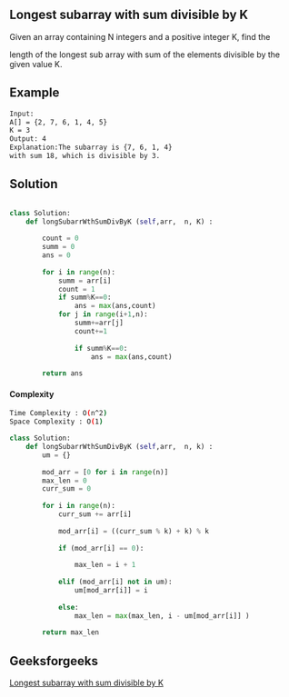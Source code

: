 ## Longest subarray with sum divisible by K
Given an array containing N integers and a positive integer K, find the 

length of the longest sub array with sum of the elements divisible by the given value K.

## Example 
```bash
Input:
A[] = {2, 7, 6, 1, 4, 5}
K = 3
Output: 4
Explanation:The subarray is {7, 6, 1, 4}
with sum 18, which is divisible by 3.

```


## Solution

```python

class Solution:
	def longSubarrWthSumDivByK (self,arr,  n, K) : 
	    
	    count = 0
	    summ = 0
	    ans = 0
	    
	    for i in range(n):
	        summ = arr[i]
	        count = 1
	        if summ%K==0:
	            ans = max(ans,count)
	        for j in range(i+1,n):
	            summ+=arr[j]
	            count+=1
	            
	            if summ%K==0:
	                ans = max(ans,count)
	                
	    return ans
```
#### Complexity
```bash
Time Complexity : O(n^2)
Space Complexity : O(1)

```
```python
class Solution:
	def longSubarrWthSumDivByK (self,arr,  n, k) : 
	    um = {}
 
        mod_arr = [0 for i in range(n)]
        max_len = 0
        curr_sum = 0
     
        for i in range(n):
            curr_sum += arr[i]
     
            mod_arr[i] = ((curr_sum % k) + k) % k
     
            if (mod_arr[i] == 0):
     
                max_len = i + 1
     
            elif (mod_arr[i] not in um):
                um[mod_arr[i]] = i
     
            else:
                max_len = max(max_len, i - um[mod_arr[i]] ) 
                
        return max_len
```

## Geeksforgeeks
[Longest subarray with sum divisible by K](https://practice.geeksforgeeks.org/problems/longest-subarray-with-sum-divisible-by-k1259/1?page=1&company[]=Amazon&company[]=Microsoft&company[]=Adobe&company[]=Facebook&category[]=prefix-sum&sortBy=submissions)
